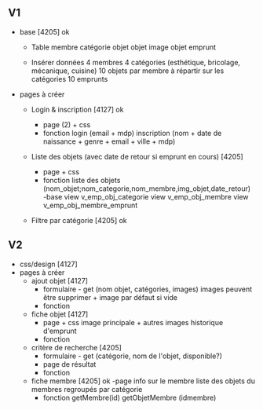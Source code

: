 ## V1
- base [4205] ok
    - Table
        membre
        catégorie objet
        objet
        image objet
        emprunt

    - Insérer données
        4 membres
        4 catégories (esthétique, bricolage, mécanique, cuisine)
        10 objets par membre à répartir sur les catégories
        10 emprunts

- pages à créer
    - Login & inscription [4127] ok
        - page (2) + css
        - fonction
            login (email + mdp)
            inscription (nom + date de naissance + genre + email + ville + mdp)
    - Liste des objets (avec date de retour si emprunt en cours) [4205]
        - page + css
        - fonction
            liste des objets 
            (nom_objet;nom_categorie,nom_membre,img_objet,date_retour)
        -base
            view v_emp_obj_categorie
            view v_emp_obj_membre
            view v_emp_obj_membre_emprunt

    - Filtre par catégorie [4205] ok

## V2
- css/design [4127]
- pages à créer
    - ajout objet [4127]
        - formulaire - get
            (nom objet, catégories, images)
            images peuvent être supprimer + image par défaut si vide
        - fonction
    - fiche objet [4127]
        - page + css
            image principale + autres images
            historique d'emprunt
        - fonction
    - critère de recherche [4205]
        - formulaire - get
            (catégorie, nom de l'objet, disponible?)
        - page de résultat
        - fonction
    - fiche membre [4205] ok
        -page
            info sur le membre
            liste des objets du membres regroupés par catégorie
        - fonction
            getMembre(id)
            getObjetMembre (idmembre)

